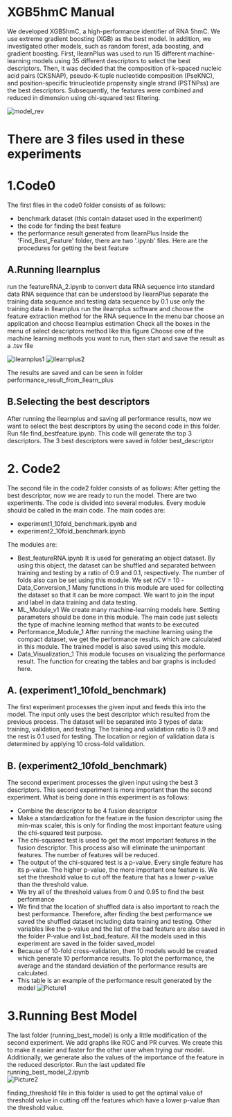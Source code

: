 # XGB5hmC Manual
We developed XGB5hmC, a high-performance identifier of RNA 5hmC. We use extreme gradient boosting (XGB) as the best model. In addition, we investigated other models, such as random forest, ada boosting, and gradient boosting. First, IlearnPlus was used to run 15 different machine-learning models using 35 different descriptors to select the best descriptors. Then, it was decided that the composition of k-spaced nucleic acid pairs (CKSNAP), pseudo-K-tuple nucleotide composition (PseKNC), and position-specific trinucleotide propensity single strand (PSTNPss) are the best descriptors. Subsequently, the features were combined and reduced in dimension using chi-squared test filtering. 

![model_rev](https://user-images.githubusercontent.com/99703772/230023166-ce6b8149-4c6c-48e0-8bbb-f32395d8bf5b.jpg)

# There are 3 files used in these experiments
# 1.Code0 
The first files in the code0 folder consists of as follows:
  - benchmark dataset (this contain dataset used in the experiment)
  - the code for finding the best feature 
  - the performance result generated from IlearnPlus
Inside the 'Find_Best_Feature' folder, there are two '.ipynb' files. Here are the procedures for getting the best feature 
## A.Running Ilearnplus 
run the featureRNA_2.ipynb to convert data RNA sequence into standard data RNA sequence that can be understood by IlearnPlus 
separate the training data sequence and testing data sequence by 0.1
use only the training data in Ilearnplus 
run the ilearnplus software and choose the feature extraction method for the RNA sequence
      In the menu bar choose an application and choose Ilearnplus estimation 
Check all the boxes in the menu of select descriptors method like this figure
Choose one of the machine learning methods you want to run, then start and save the result as a .tsv file 
     
![ilearnplus1](https://user-images.githubusercontent.com/99703772/230024235-25f7c5dc-6421-4a77-8540-9e641cb3bbcc.png)
![ilearnplus2](https://user-images.githubusercontent.com/99703772/230024747-b09a533f-d591-4753-8d3a-1ca45eedef67.png)

The results are saved and can be seen in folder performance_result_from_Ilearn_plus 
## B.Selecting the best descriptors 
After running the Ilearnplus and saving all performance results, now we want to select the best descriptors by using the second code in this folder. 
Run file find_bestfeature.ipynb. This code will generate the top 3 descriptors. The 3 best descriptors were saved in folder best_descriptor

# 2. Code2 
The second file in the code2 folder consists of as follows:
After getting the best descriptor, now we are ready to run the model. There are two experiments.
The code is divided into several modules. Every module should be called in the main code. 
The main codes are: 
  - experiment1_10fold_benchmark.ipynb and 
  - experiment2_10fold_benchmark.ipynb 

The modules are: 
  - Best_featureRNA.ipynb
It is used for generating an object dataset. By using this object, the dataset can be shuffled and separated between training and testing by a ratio of 0.9 and 0.1, respectively. The number of folds also can be set using this module. We set nCV = 10 
  -Data_Conversion_1
Many functions in this module are used for collecting the dataset so that it can be more compact. We want to join the input and label in data training and data testing.
  - ML_Module_v1
We create many machine-learning models here. Setting parameters should be done in this module. The main code just selects the type of machine learning method that wants to be executed
  - Performance_Module_1
After running the machine learning using the compact dataset, we get the performance results.  which are calculated in this module. The trained model is also saved using this module.  
  - Data_Visualization_1 
This module focuses on visualizing the performance result. The function for creating the tables and bar graphs is included here. 

## A.	(experiment1_10fold_benchmark) 
The first experiment processes the given input and feeds this into the model. 
The input only uses the best descriptor which resulted from the previous process. The dataset will be separated into 3 types of data: training, validation, and testing. The training and validation ratio is 0.9 and the rest is 0.1 used for testing. The location or region of validation data is determined by applying 10 cross-fold validation.
## B.	(experiment2_10fold_benchmark) 
The second experiment processes the given input using the best 3 descriptors. 
This second experiment is more important than the second experiment. What is being done in this experiment is as follows:

  - Combine the descriptor to be 4 fusion descriptor
  -	Make a standardization for the feature in the fusion descriptor using the min-max scaler, this is only for finding the most important feature using the chi-squared test purpose.
  -	The chi-squared test is used to get the most important features in the fusion descriptor. This process also will eliminate the unimportant features. The number of features will be reduced. 
  -	The output of the chi-squared test is a p-value. Every single feature has its p-value. The higher p-value, the more important one feature is. We set the threshold value to cut off the feature that has a lower p-value than the threshold value.
  -	We try all of the threshold values from 0 and 0.95 to find the best performance
  -	We find that the location of shuffled data is also important to reach the best performance. Therefore, after finding the best performance we saved the shuffled dataset including data training and testing. Other variables like the p-value and the list of the bad feature are also saved in the folder P-value and list_bad_feature. All the models used in this experiment are saved in the folder saved_model
  -	Because of 10-fold cross-validation, then 10 models would be created which generate 10 performance results. To plot the performance, the average and the standard deviation of the performance results are calculated.
  -	This table is an example of the performance result generated by the model
![Picture1](https://user-images.githubusercontent.com/99703772/230028259-0425fed8-1f16-4842-8b91-9e0f32f07d72.jpg)


# 3.Running Best Model 
The last folder (running_best_model) is only a little modification of the second experiment. 
We add graphs like ROC and PR curves. We create this to make it easier and faster for the other user when trying our model. Additionally, we generate also the values of the importance of the feature in the reduced descriptor. Run the last updated file  running_best_model_2.ipynb    
![Picture2](https://user-images.githubusercontent.com/99703772/230028397-63e70130-4312-4930-b481-73c831d52379.jpg)

finding_threshold file in this folder is used to get the optimal value of threshold value in cutting off the features which have a lower p-value than the threshold value. 
